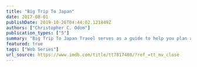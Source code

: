 ```yaml
---
title: "Big Trip To Japan"
date: 2017-08-01
publishDate: 2019-10-26T04:44:02.121849Z
authors: ["Christopher C. Odom"]
publication_types: ["5"]
summary: "Big Trip To Japan Travel serves as a guide to help you plan an adventurous meaningful Big Trip To Japan, enjoy the journey of a lifetime, and thrive as a seasoned world traveler."
featured: true
tags: ["Web Series"]
url_source: https://www.imdb.com/title/tt7817480/?ref_=tt_mv_close
---
```

